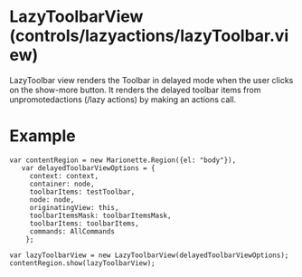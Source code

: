 # LazyToolbarView (controls/lazyactions/lazyToolbar.view)

LazyToolbar view renders the Toolbar in delayed mode when the user clicks on the show-more button. 
It renders the delayed toolbar items from unpromotedactions (/lazy actions) by making an actions call.

# Example

    var contentRegion = new Marionette.Region({el: "body"}),
       var delayedToolbarViewOptions = {
         context: context,
         container: node,
         toolbarItems: testToolbar,
         node: node, 
         originatingView: this,
         toolbarItemsMask: toolbarItemsMask,          
         toolbarItems: toolbarItems,
         commands: AllCommands
        };

    var lazyToolbarView = new LazyToolbarView(delayedToolbarViewOptions);
    contentRegion.show(lazyToolbarView);
